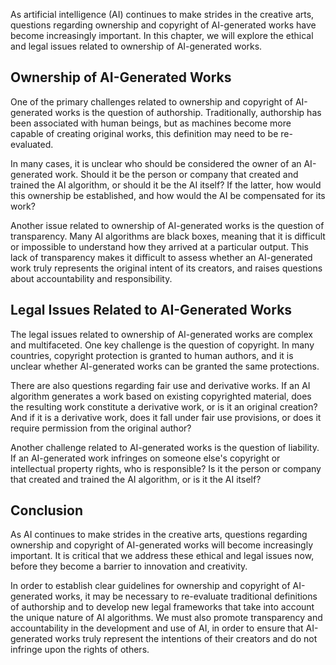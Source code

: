 
As artificial intelligence (AI) continues to make strides in the creative arts, questions regarding ownership and copyright of AI-generated works have become increasingly important. In this chapter, we will explore the ethical and legal issues related to ownership of AI-generated works.

Ownership of AI-Generated Works
-------------------------------

One of the primary challenges related to ownership and copyright of AI-generated works is the question of authorship. Traditionally, authorship has been associated with human beings, but as machines become more capable of creating original works, this definition may need to be re-evaluated.

In many cases, it is unclear who should be considered the owner of an AI-generated work. Should it be the person or company that created and trained the AI algorithm, or should it be the AI itself? If the latter, how would this ownership be established, and how would the AI be compensated for its work?

Another issue related to ownership of AI-generated works is the question of transparency. Many AI algorithms are black boxes, meaning that it is difficult or impossible to understand how they arrived at a particular output. This lack of transparency makes it difficult to assess whether an AI-generated work truly represents the original intent of its creators, and raises questions about accountability and responsibility.

Legal Issues Related to AI-Generated Works
------------------------------------------

The legal issues related to ownership of AI-generated works are complex and multifaceted. One key challenge is the question of copyright. In many countries, copyright protection is granted to human authors, and it is unclear whether AI-generated works can be granted the same protections.

There are also questions regarding fair use and derivative works. If an AI algorithm generates a work based on existing copyrighted material, does the resulting work constitute a derivative work, or is it an original creation? And if it is a derivative work, does it fall under fair use provisions, or does it require permission from the original author?

Another challenge related to AI-generated works is the question of liability. If an AI-generated work infringes on someone else's copyright or intellectual property rights, who is responsible? Is it the person or company that created and trained the AI algorithm, or is it the AI itself?

Conclusion
----------

As AI continues to make strides in the creative arts, questions regarding ownership and copyright of AI-generated works will become increasingly important. It is critical that we address these ethical and legal issues now, before they become a barrier to innovation and creativity.

In order to establish clear guidelines for ownership and copyright of AI-generated works, it may be necessary to re-evaluate traditional definitions of authorship and to develop new legal frameworks that take into account the unique nature of AI algorithms. We must also promote transparency and accountability in the development and use of AI, in order to ensure that AI-generated works truly represent the intentions of their creators and do not infringe upon the rights of others.
